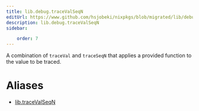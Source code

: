 ```yaml
---
title: lib.debug.traceValSeqN
editUrl: https://www.github.com/hsjobeki/nixpkgs/blob/migrated/lib/debug.nix#L185C5
description: lib.debug.traceValSeqN
sidebar:

    order: 7
---
```


A combination of `traceVal` and `traceSeqN` that applies a
provided function to the value to be traced.


# Aliases

- [lib.traceValSeqN](/nix-doc-comments/reference/lib/lib-tracevalseqn)


